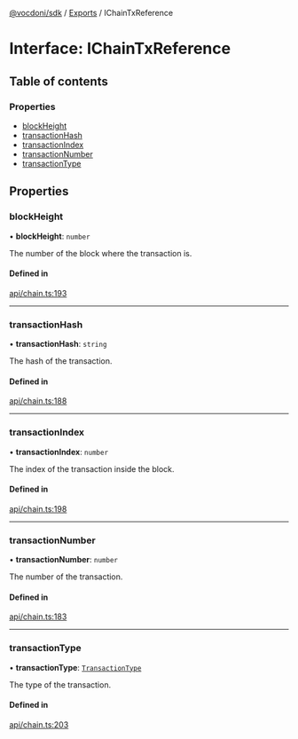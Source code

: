 [@vocdoni/sdk](/sdk) / [Exports](../modules) / IChainTxReference

# Interface: IChainTxReference

## Table of contents

### Properties

- [blockHeight](IChainTxReference#blockheight)
- [transactionHash](IChainTxReference#transactionhash)
- [transactionIndex](IChainTxReference#transactionindex)
- [transactionNumber](IChainTxReference#transactionnumber)
- [transactionType](IChainTxReference#transactiontype)

## Properties

### blockHeight

• **blockHeight**: `number`

The number of the block where the transaction is.

#### Defined in

[api/chain.ts:193](https://github.com/vocdoni/vocdoni-sdk/blob/9e24a20/src/api/chain.ts#L193)

___

### transactionHash

• **transactionHash**: `string`

The hash of the transaction.

#### Defined in

[api/chain.ts:188](https://github.com/vocdoni/vocdoni-sdk/blob/9e24a20/src/api/chain.ts#L188)

___

### transactionIndex

• **transactionIndex**: `number`

The index of the transaction inside the block.

#### Defined in

[api/chain.ts:198](https://github.com/vocdoni/vocdoni-sdk/blob/9e24a20/src/api/chain.ts#L198)

___

### transactionNumber

• **transactionNumber**: `number`

The number of the transaction.

#### Defined in

[api/chain.ts:183](https://github.com/vocdoni/vocdoni-sdk/blob/9e24a20/src/api/chain.ts#L183)

___

### transactionType

• **transactionType**: [`TransactionType`](../enums/TransactionType)

The type of the transaction.

#### Defined in

[api/chain.ts:203](https://github.com/vocdoni/vocdoni-sdk/blob/9e24a20/src/api/chain.ts#L203)
